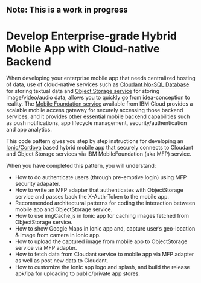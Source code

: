 ## Note: This is a work in progress

# Develop Enterprise-grade Hybrid Mobile App with Cloud-native Backend

When developing your enterprise mobile app that needs centralized hosting of data, use of cloud-native services such as [Cloudant No-SQL Database](https://www.ibm.com/cloud/cloudant) for storing textual data and [Object Storage service](https://www.ibm.com/cloud/object-storage) for storing image/video/audio data, allows you to quickly go from idea-conception to reality. The [Mobile Foundation service](https://www.ibm.com/cloud/mobile-foundation) available from IBM Cloud provides a scalable mobile access gateway for securely accessing those backend services, and it provides other essential mobile backend capabilities such as push notifications, app lifecycle management, security/authentication and app analytics.

This code pattern gives you step by step instructions for developing an [Ionic/Cordova](http://ionicframework.com/) based hybrid mobile app that securely connects to Cloudant and Object Storage services via IBM MobileFoundation (aka MFP) service.

When you have completed this pattern, you will understand:
* How to do authenticate users (through pre-emptive login) using MFP security adapater.
* How to write an MFP adapter that authenticates with ObjectStorage service and passes back the X-Auth-Token to the mobile app.
* Recommended architectural patterns for coding the interaction between mobile app and ObjectStorage service.
* How to use imgCache.js in Ionic app for caching images fetched from ObjectStorage service.
* How to show Google Maps in Ionic app and, capture user’s geo-location & image from camera in Ionic app.
* How to upload the captured image from mobile app to ObjectStorage service via MFP adapter.
* How to fetch data from Cloudant service to mobile app via MFP adapter as well as post new data to Cloudant.
* How to customize the Ionic app logo and splash, and build the release apk/ipa for uploading to public/private app stores.
